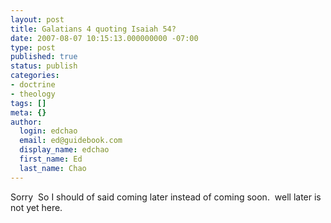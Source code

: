 ```yaml
---
layout: post
title: Galatians 4 quoting Isaiah 54?
date: 2007-08-07 10:15:13.000000000 -07:00
type: post
published: true
status: publish
categories:
- doctrine
- theology
tags: []
meta: {}
author:
  login: edchao
  email: ed@guidebook.com
  display_name: edchao
  first_name: Ed
  last_name: Chao
---
```

<p>Sorry  So I should of said coming later instead of coming soon.  well later is not yet here.</p>
